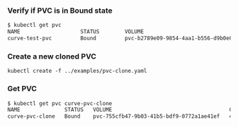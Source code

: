 ### Verify if PVC is in Bound state

```bash
$ kubectl get pvc
NAME                   STATUS        VOLUME                                     CAPACITY   ACCESS MODES   STORAGECLASS   AGE
curve-test-pvc         Bound         pvc-b2789e09-9854-4aa1-b556-d9b0e0569f87   30Gi       RWO            curve          35m
```

### Create a new cloned PVC

```
kubectl create -f ../examples/pvc-clone.yaml
```

### Get PVC

```bash
$ kubectl get pvc curve-pvc-clone
NAME              STATUS   VOLUME                                     CAPACITY   ACCESS MODES   STORAGECLASS   AGE
curve-pvc-clone   Bound    pvc-755cfb47-9b03-41b5-bdf9-0772a1ae41ef   40Gi       RWO            curve          3s
```
